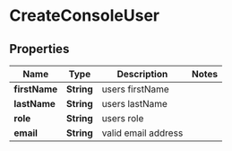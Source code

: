 

# CreateConsoleUser


## Properties

| Name | Type | Description | Notes |
|------------ | ------------- | ------------- | -------------|
|**firstName** | **String** | users firstName |  |
|**lastName** | **String** | users lastName |  |
|**role** | **String** | users role |  |
|**email** | **String** | valid email address |  |



